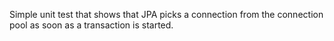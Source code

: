 Simple unit test that shows that JPA picks a connection from the connection pool as soon as a transaction is started.